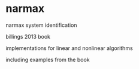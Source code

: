 # narmax
narmax system identification

billings 2013 book

implementations for linear and nonlinear algorithms

including examples from the book
